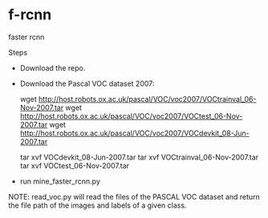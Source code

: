 # f-rcnn
faster rcnn

Steps
  - Download the repo.
  - Download the Pascal VOC dataset 2007:
  
      wget http://host.robots.ox.ac.uk/pascal/VOC/voc2007/VOCtrainval_06-Nov-2007.tar
      wget http://host.robots.ox.ac.uk/pascal/VOC/voc2007/VOCtest_06-Nov-2007.tar
      wget http://host.robots.ox.ac.uk/pascal/VOC/voc2007/VOCdevkit_08-Jun-2007.tar

      tar xvf VOCdevkit_08-Jun-2007.tar 
      tar xvf VOCtrainval_06-Nov-2007.tar
      tar xvf VOCtest_06-Nov-2007.tar
  - run mine_faster_rcnn.py
  
NOTE: read_voc.py will read the files of the PASCAL VOC dataset and return the file path of the images and labels of a given class.
